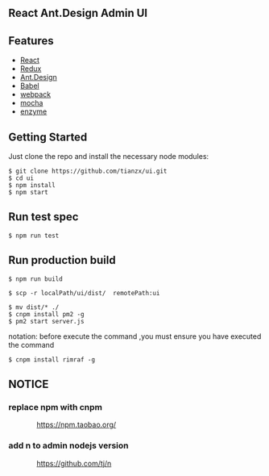 ## React Ant.Design Admin UI

## Features

- [React](https://facebook.github.io/react/)
- [Redux](https://github.com/reactjs/redux)
- [Ant.Design](http://ant.design/)
- [Babel](https://babeljs.io/)
- [webpack](https://webpack.github.io/)
- [mocha](https://mochajs.org/)
- [enzyme](https://github.com/airbnb/enzyme)

## Getting Started

Just clone the repo and install the necessary node modules:

```shell
$ git clone https://github.com/tianzx/ui.git
$ cd ui
$ npm install
$ npm start
```

## Run test spec

```shell
$ npm run test
```

## Run production build

```shell
$ npm run build
```

```in your local machine
$ scp -r localPath/ui/dist/  remotePath:ui
```

```in your remote machine
$ mv dist/* ./
$ cnpm install pm2 -g 
$ pm2 start server.js
```

notation: before execute the command ,you must ensure you have executed the command

```shell
$ cnpm install rimraf -g
```

## NOTICE

### replace npm with cnpm
&emsp;&emsp;&emsp;&emsp;https://npm.taobao.org/
### add n to admin nodejs version
&emsp;&emsp;&emsp;&emsp;https://github.com/tj/n
